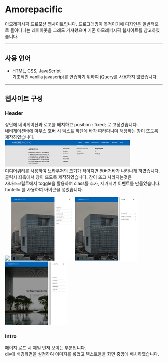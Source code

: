 # Amorepacific
아모레퍼시픽 프로모션 웹사이트입니다.
프로그래밍이 목적이기에 디자인은 일반적으로 돌아다니는
레이아웃을 그래도 가져왔으며 기존 아모레퍼시픽 웹사이트를 참고하였습니다.

<hr />

## 사용 언어
 - HTML, CSS, JavaScript   
 기초적인 vanilla javascript를 연습하기 위하여 jQuery를 사용하지 않았습니다.

<hr />

## 웹사이트 구성

### Header 
상단에 네비게이션과 로고를 배치하고 position : fixed; 로 고정켰습니다.   
네비게이션바에 마우스 호버 시 텍스트 하단에 바가 따라다니며 해당하는 창이 뜨도록 제작하였습니다.   
<img src="./img/readme/header.png" width="400px">   
미디어쿼리를 사용하여 브라우저의 크기가 작아지면 햄버거바가 나타나게 하였습니다.   
클릭시 좌측에서 창이 뜨도록 제작하였습니다. 창이 뜨고 사라지는것은   
자바스크립트에서 toggle을 활용하여 class를 추가, 제거시켜 이벤트를 만들었습니다.   
fontello 를 사용하여 아이콘을 넣었습니다.   
<div>
    <img src="./img/readme/header_side_01.png" width="200px">
    <img src="./img/readme/header_side_02.png" width="200px">
    <img src="./img/readme/header_side_03.png" width="200px">
    <img src="./img/readme/header_side_04.png" width="200px">
</div>   


### Intro
페이지 로드 시 제일 먼저 보이는 부분입니다.    
div에 배경화면을 설정하여 이미지를 넣었고 텍스트들을 화면 중앙에 배치하였습니다.


